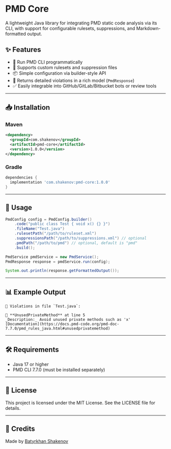 # PMD Core

A lightweight Java library for integrating PMD static code analysis via its CLI, with support for configurable rulesets, suppressions, and Markdown-formatted output.

## ✨ Features
- 🔧 Run PMD CLI programmatically
- 📄 Supports custom rulesets and suppression files
- 📦 Simple configuration via builder-style API
- 📝 Returns detailed violations in a rich model (`PmdResponse`)
- ✅ Easily integrable into GitHub/GitLab/Bitbucket bots or review tools

---

## 📥 Installation

### Maven

```xml
<dependency>
  <groupId>com.shakenov</groupId>
  <artifactId>pmd-core</artifactId>
  <version>1.0.0</version>
</dependency>
```

### Gradle

```groovy
dependencies {
  implementation 'com.shakenov:pmd-core:1.0.0'
}
```

---

## 🚀 Usage

```java
PmdConfig config = PmdConfig.builder()
    .code("public class Test { void x() {} }")
    .fileName("Test.java")
    .rulesetPath("/path/to/ruleset.xml")
    .suppressionsPath("/path/to/suppressions.xml") // optional
    .pmdPath("/path/to/pmd") // optional, default is "pmd"
    .build();

PmdService pmdService = new PmdService();
PmdResponse response = pmdService.run(config);

System.out.println(response.getFormattedOutput());
```

---

## 📊 Example Output

```
🚨 Violations in file `Test.java`:

🔸 **UnusedPrivateMethod** at line 5  
_Description:_ Avoid unused private methods such as 'x'  
[Documentation](https://docs.pmd-code.org/pmd-doc-7.7.0/pmd_rules_java.html#unusedprivatemethod)
```

---

## 🛠 Requirements
- Java 17 or higher
- PMD CLI 7.7.0 (must be installed separately)

---

## 📄 License

This project is licensed under the MIT License. See the LICENSE file for details.

---

## 🙌 Credits

Made️ by [Batyrkhan Shakenov](https://github.com/devbatyr)